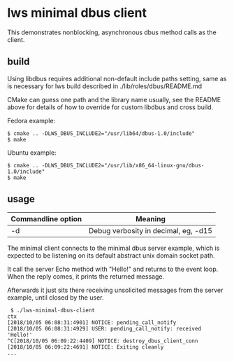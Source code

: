 # lws minimal dbus client

This demonstrates nonblocking, asynchronous dbus method calls as the client.

## build

Using libdbus requires additional non-default include paths setting, same as
is necessary for lws build described in ./lib/roles/dbus/README.md

CMake can guess one path and the library name usually, see the README above
for details of how to override for custom libdbus and cross build.

Fedora example:
```
$ cmake .. -DLWS_DBUS_INCLUDE2="/usr/lib64/dbus-1.0/include"
$ make
```

Ubuntu example:
```
$ cmake .. -DLWS_DBUS_INCLUDE2="/usr/lib/x86_64-linux-gnu/dbus-1.0/include"
$ make
```

## usage

Commandline option|Meaning
---|---
-d <loglevel>|Debug verbosity in decimal, eg, -d15

The minimal client connects to the minimal dbus server example, which is
expected to be listening on its default abstract unix domain socket path.

It call the server Echo method with "Hello!" and returns to the event loop.
When the reply comes, it prints the returned message.

Afterwards it just sits there receiving unsolicited messages from the server
example, until closed by the user.

```
 $ ./lws-minimal-dbus-client
ctx
[2018/10/05 06:08:31:4901] NOTICE: pending_call_notify
[2018/10/05 06:08:31:4929] USER: pending_call_notify: received 'Hello!'
^C[2018/10/05 06:09:22:4409] NOTICE: destroy_dbus_client_conn
[2018/10/05 06:09:22:4691] NOTICE: Exiting cleanly
...
```

